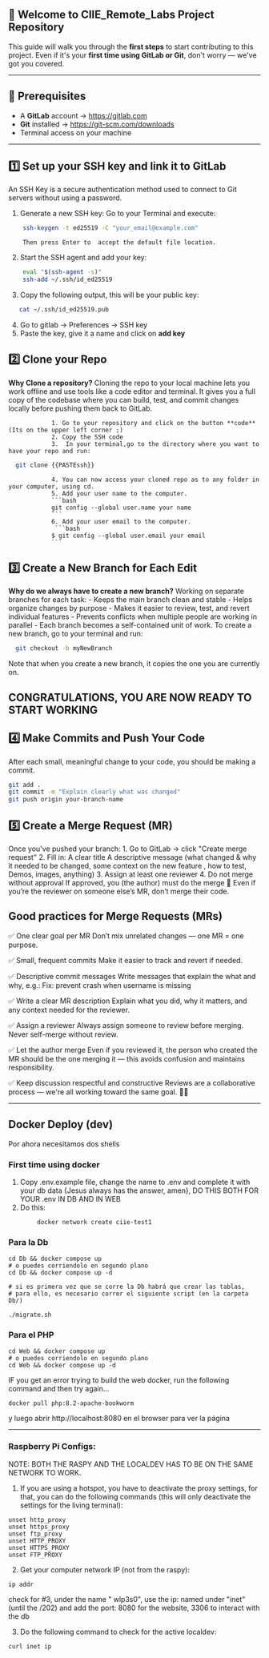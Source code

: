 
## 🚀 Welcome to CIIE_Remote_Labs Project Repository

This guide will walk you through the **first steps** to start contributing to this project. Even if it's your **first time using GitLab or Git**, don't worry — we've got you covered.

---

## 📌 Prerequisites

- A **GitLab** account → https://gitlab.com
- **Git** installed → https://git-scm.com/downloads
- Terminal access on your machine

---

## 1️⃣ Set up your SSH key and link it to GitLab
An SSH Key is a secure authentication method used to connect to Git servers without using a password.

1. Generate a new SSH key:
        Go to your Terminal and execute:
```bash
    ssh-keygen -t ed25519 -C "your_email@example.com"
```
        Then press Enter to  accept the default file location.

2. Start the SSH agent and add your key:
```bash
    eval "$(ssh-agent -s)"
    ssh-add ~/.ssh/id_ed25519
```

3. Copy the following output, this will be your public key:
 ```bash
    cat ~/.ssh/id_ed25519.pub
```
4. Go to gitlab -> Preferences -> SSH key
5. Paste the key, give it a name and click on **add key**

## 2️⃣ Clone your Repo
**Why Clone a repository?**
Cloning the repo to your local machine lets you work offline and use tools like a code editor and terminal. It gives you a full copy of the codebase where you can build, test, and commit changes locally before pushing them back to GitLab.

                1. Go to your repository and click on the button **code** (Its on the upper left corner ;)
                2. Copy the SSH code
                3.  In your terminal,go to the directory where you want to have your repo and run:
  ```bash
    git clone {{PASTEssh}}
```
                4. You can now access your cloned repo as to any folder in your computer, using cd.
                5. Add your user name to the computer.
                ```bash
                git config --global user.name your name
                ```
                6. Add your user email to the computer.
                 ```bash
                $ git config --global user.email your email
                ```

## 3️⃣ Create a New Branch for Each Edit
**Why do we always have to create a new branch?**
Working on separate branches for each task:
        - Keeps the main branch clean and stable
        - Helps organize changes by purpose
        - Makes it easier to review, test, and revert individual features
        - Prevents conflicts when multiple people are working in parallel
        - Each branch becomes a self-contained unit of work.
To create a new branch, go to your terminal and run:
  ```bash
    git checkout -b myNewBranch
```
Note that when you create a new branch, it copies the one you are currently on.
## CONGRATULATIONS, YOU ARE NOW READY TO START WORKING

## 4️⃣ Make Commits and Push Your Code
After each small, meaningful change to your code, you should be making a commit.
``` bash
git add .
git commit -m "Explain clearly what was changed"
git push origin your-branch-name
```
## 5️⃣ Create a Merge Request (MR)
Once you've pushed your branch:
        1. Go to GitLab → click "Create merge request"
        2. Fill in:
                A clear title
                A descriptive message (what changed & why it needed to be changed, some context on the new feature , how to test, Demos, images, anything)
        3. Assign at least one reviewer
        4. Do not merge without approval
If approved, you (the author) must do the merge
🛑 Even if you’re the reviewer on someone else’s MR, don’t merge their code.

## Good practices for Merge Requests (MRs)
✅ One clear goal per MR
Don’t mix unrelated changes — one MR = one purpose.

✅ Small, frequent commits
Make it easier to track and revert if needed.

✅ Descriptive commit messages
Write messages that explain the what and why, e.g.:
Fix: prevent crash when username is missing

✅ Write a clear MR description
Explain what you did, why it matters, and any context needed for the reviewer.

✅ Assign a reviewer
Always assign someone to review before merging. Never self-merge without review.

✅ Let the author merge
Even if you reviewed it, the person who created the MR should be the one merging it — this avoids confusion and maintains responsibility.

✅ Keep discussion respectful and constructive
Reviews are a collaborative process — we're all working toward the same goal. 💬🤝

---
## Docker Deploy (dev)

Por ahora necesitamos dos shells

### First time using docker
1. Copy .env.example file, change the name to .env and complete it with your db data {Jesus always has the answer, amen}, DO THIS BOTH FOR YOUR .env IN DB AND IN WEB
2. Do this:
```shell
        docker network create ciie-test1
```

### Para la Db
```shell
cd Db && docker compose up
# o puedes corriendolo en segundo plano
cd Db && docker compose up -d

# si es primera vez que se corre la Db habrá que crear las tablas,
# para ello, es necesario correr el siguiente script (en la carpeta Db/)

./migrate.sh
```

### Para el PHP
```shell
cd Web && docker compose up
# o puedes corriendolo en segundo plano
cd Web && docker compose up -d
```
IF you get an error trying to build the web docker, run the following command and then try again...
```shell
docker pull php:8.2-apache-bookworm
```

y luego abrir http://localhost:8080 en el browser para ver la página

---
### Raspberry Pi Configs:
NOTE: BOTH THE RASPY AND THE LOCALDEV HAS TO BE ON THE SAME NETWORK TO WORK.
1. If you are using a hotspot, you have to deactivate the proxy settings, for that, you can do the following commands (this will only deactivate the settings for the living terminal):
```shell
unset http_proxy
unset https_proxy
unset ftp_proxy
unset HTTP_PROXY
unset HTTPS_PROXY
unset FTP_PROXY
```
2. Get your computer network IP (not from the raspy):
```shell
ip addr 
```
check for #3, under the name " wlp3s0", use the ip: named under "inet" (until the /202) and add the port:
8080 for the website, 3306 to interact with the db

3. Do the following command to check for the active localdev:
```shell
curl inet ip 
```

